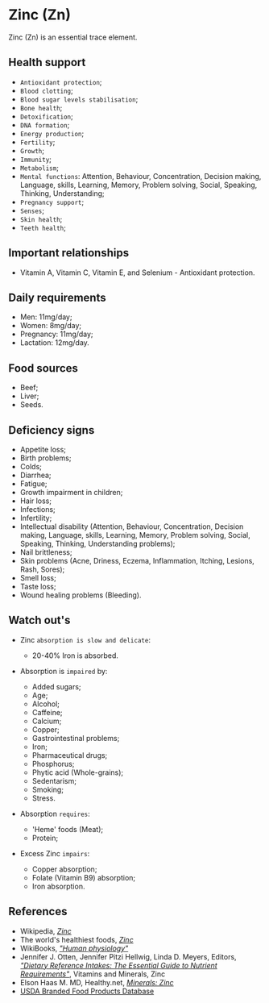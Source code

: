# Zinc (Zn)
Zinc (Zn) is an essential trace element.

## Health support
- `Antioxidant protection`;
- `Blood clotting`;
- `Blood sugar levels stabilisation`;
- `Bone health`;
- `Detoxification`;
- `DNA formation`;
- `Energy production`;
- `Fertility`;
- `Growth`;
- `Immunity`;
- `Metabolism`;
- `Mental functions`: Attention, Behaviour, Concentration, Decision making, Language, skills, Learning, Memory, Problem solving, Social, Speaking, Thinking, Understanding;
- `Pregnancy support`;
- `Senses`;
- `Skin health`;
- `Teeth health`;

## Important relationships
- Vitamin A, Vitamin C, Vitamin E, and Selenium - Antioxidant protection.

## Daily requirements
- Men: 11mg/day;
- Women: 8mg/day;
- Pregnancy: 11mg/day;
- Lactation: 12mg/day.

## Food sources
- Beef;
- Liver;
- Seeds.

## Deficiency signs
- Appetite loss;
- Birth problems;
- Colds;
- Diarrhea;
- Fatigue;
- Growth impairment in children;
- Hair loss;
- Infections;
- Infertility;
- Intellectual disability (Attention, Behaviour, Concentration, Decision making, Language, skills, Learning, Memory, Problem solving, Social, Speaking, Thinking, Understanding problems);
- Nail brittleness;
- Skin problems (Acne, Driness, Eczema, Inflammation, Itching, Lesions, Rash, Sores);
- Smell loss;
- Taste loss;
- Wound healing problems (Bleeding).

## Watch out's
- Zinc `absorption is slow and delicate`:
	- 20-40% Iron is absorbed.

- Absorption is `impaired` by:
    - Added sugars;
    - Age;
    - Alcohol;
    - Caffeine;
    - Calcium;
    - Copper;
    - Gastrointestinal problems;
    - Iron;
    - Pharmaceutical drugs;
    - Phosphorus;
    - Phytic acid (Whole-grains);
    - Sedentarism;
    - Smoking;
    - Stress.

- Absorption `requires`:
    - 'Heme' foods (Meat);
	- Protein;

- Excess Zinc `impairs`:
    - Copper absorption;
    - Folate (Vitamin B9) absorption;
    - Iron absorption.

## References
- Wikipedia, [_Zinc_](https://en.wikipedia.org/wiki/Zinc)
- The world's healthiest foods, [_Zinc_](http://www.whfoods.com/genpage.php?tname=nutrient&dbid=115)
- WikiBooks, [_"Human physiology"_](https://en.wikibooks.org/wiki/Human_Physiology/Nutrition#Minerals)
- Jennifer J. Otten, Jennifer Pitzi Hellwig, Linda D. Meyers, Editors, [_"Dietary Reference Intakes: The Essential Guide to Nutrient Requirements"_](https://www.amazon.com/Dietary-Reference-Intakes-Essential-Requirements/dp/0309157420), Vitamins and Minerals, Zinc
- Elson Haas M. MD, Healthy.net, [_Minerals: Zinc_](http://www.healthy.net/Health/Article/Zinc/2071/1)
- [USDA Branded Food Products Database](https://ndb.nal.usda.gov/ndb/nutrients/report/nutrientsfrm?max=1000&offset=0&totCount=0&nutrient1=309&nutrient2=&nutrient3=&subset=0&sort=c&measureby=g)